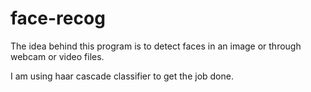 # face-recog

The idea behind this program is to detect faces in an image or through webcam or video files.

I am using haar cascade classifier to get the job done.

